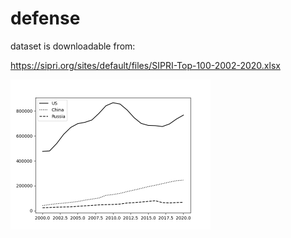 # defense
dataset is downloadable from:

https://sipri.org/sites/default/files/SIPRI-Top-100-2002-2020.xlsx

<img src='https://github.com/ytakefuji/defense/blob/main/result.png' width=320 height=240>

